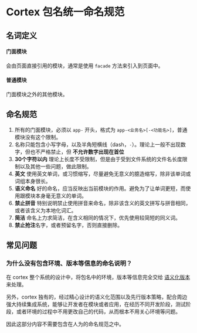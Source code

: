 # Cortex 包名统一命名规范

## 名词定义

#### 门面模块

会由页面直接引用的模块，通常是使用 `facade` 方法来引入到页面中。

#### 普通模块

门面模块之外的其他模块。


## 命名规范

1. 所有的门面模块，必须以 `app-` 开头，格式为 `app-<业务名>[-<功能名>]`，普通模块没有这个限制。
2. 名称只能包含小写字母，以及半角短横线（dash，`-`）。理论上一般不出现数字，但也不严格禁止，但 **不允许数字出现在首位**
3. **30个字符以内** 理论上长度不受限制，但是由于受到文件系统的文件名长度限制以及其他一些问题，做此限制。
4. **英文** 使用英文单词，或习惯缩写，尽量避免无意义的臆造缩写，除非该单词或词组本身很长。
5. **语义命名** 好的命名，应当反映出当前模块的作用。避免为了让单词更短，而使用跟模块本身毫无意义的单词。
5. **禁止拼音** 特别说明禁止使用拼音来命名，除非该含义的英文拼写与拼音相同，或者该含义为本地化词汇。
6. **简洁** 命名上力求简洁，在含义相同的情况下，优先使用较简短的同义词。
8. **禁止抢注**名字，或者预留名字，否则直接删除。


## 常见问题

### 为什么没有包含环境、版本等信息的命名说明？

在 cortex 整个系统的设计中，将包名中的环境，版本等信息完全交给 [语义化版本](http://semver.org/lang/zh-TW/) 来处理。

另外，cortex 独有的，经过精心设计的语义化范围以及先行版本策略，配合周边强大持续集成系统，能够让开发者在模块或者应用，在经历不同开发阶段，测试阶段，或者环境的过程中不用更改自己的代码，从而根本不用关心环境等问题。

因此这部分内容不需要包含在人为的命名规范之中。